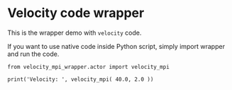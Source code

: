 Velocity code wrapper
===

This is the wrapper demo with `velocity` code.

If you want to use native code inside Python script, simply import wrapper and run the code.

    from velocity_mpi_wrapper.actor import velocity_mpi

    print('Velocity: ', velocity_mpi( 40.0, 2.0 ))

